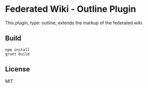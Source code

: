 # Federated Wiki - Outline Plugin

This plugin, type: outline, extends the markup of the federated wiki.

## Build

    npm install
    grunt build

## License

MIT

